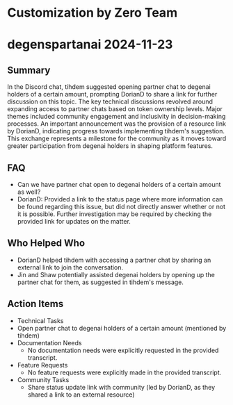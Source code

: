 # Customization by Zero Team

# degenspartanai 2024-11-23

## Summary
 In the Discord chat, tihdem suggested opening partner chat to degenai holders of a certain amount, prompting DorianD to share a link for further discussion on this topic. The key technical discussions revolved around expanding access to partner chats based on token ownership levels. Major themes included community engagement and inclusivity in decision-making processes. An important announcement was the provision of a resource link by DorianD, indicating progress towards implementing tihdem's suggestion. This exchange represents a milestone for the community as it moves toward greater participation from degenai holders in shaping platform features.

## FAQ
 - Can we have partner chat open to degenai holders of a certain amount as well?
  - DorianD: Provided a link to the status page where more information can be found regarding this issue, but did not directly answer whether or not it is possible. Further investigation may be required by checking the provided link for updates on the matter.

## Who Helped Who
 - DorianD helped tihdem with accessing a partner chat by sharing an external link to join the conversation.
- Jin and Shaw potentially assisted degenai holders by opening up the partner chat for them, as suggested in tihdem's message.

## Action Items
 - Technical Tasks
  - Open partner chat to degenai holders of a certain amount (mentioned by tihdem)
- Documentation Needs
  - No documentation needs were explicitly requested in the provided transcript.
- Feature Requests
  - No feature requests were explicitly made in the provided transcript.
- Community Tasks
  - Share status update link with community (led by DorianD, as they shared a link to an external resource)

